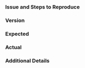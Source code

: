 ### Issue and Steps to Reproduce
<!-- Describe your issue and tell us how to reproduce it (include any useful information). -->

### Version

### Expected

### Actual

### Additional Details
